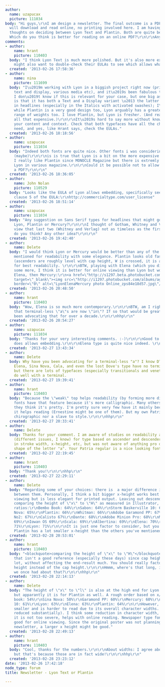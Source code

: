 ```yaml
---
author:
  name: uzapucax
  picture: 111034
body: "Hi guys,\r\nI am design a newsletter. The final outcome is a PDF that people
  will download and read online, no printing involved here. I am having some second
  thoughts on deciding between Lyon Text and Plantin. Both are quite beautiful fonts.
  Which do you think is better for reading on an online PDF?\r\n\r\nAny ideas?\r\n\r\nBest,\r\nS"
comments:
- author:
    name: hrant
    picture: 110403
  body: "I think Lyon Text is much more polished. But it's also more expensive!  ;-)\r\n\r\nYou
    might also want to double-check their EULAs to see which allows what kind of embedding.\r\n\r\nhhp\r\n"
  created: '2013-02-26 17:58:36'
- author:
    name: nina
    picture: 111699
  body: "I\u2019m working with Lyon in a biggish project right now (print and web,
    text and display, various media etc), and it\u2019s been fabulous to work with.
    I don\u2019t know if this is relevant for your case, but one big asset of Lyon
    is that it has both a Text and a Display variant \u2013 the latter looks great
    in headlines (especially in the Italics with activated swashes); I\u2019d say
    while Plantin is a very good design too, Lyon arguably has a greater range. Good
    range of weights too. I love Plantin, but Lyon is fresher. (And really, it isn\u2019t
    all that expensive.)\r\n\r\nIt\u2019s hard to say more without knowing more about
    your content and context. Check that both typefaces have all the characters you
    need, and yes, like Hrant says, check the EULAs."
  created: '2013-02-26 18:18:56'
- author:
    name: uzapucax
    picture: 111034
  body: "Indeed both fonts are quite nice. Other fonts i was considering were:\r\n\r\nMiller\r\nMercury\r\nSabon
    (maybe)\r\n\r\nis is true that Lyon is a bit on the more expensive side than Plantin.
    I really like Plantin since MONOCLE Magazine but there is extremly good use of
    Lyon in various magazine.\r\n\r\nCould it be possible not to allow embedding in
    a PDF?\r\n\r\n"
  created: '2013-02-26 18:36:05'
- author:
    name: John Nolan
    picture: 110529
  body: "Looks like the EULA of Lyon allows embedding, specifically see the note to
    clause 5 of the EULA:\r\nhttp://commercialtype.com/user_license"
  created: '2013-02-26 18:51:14'
- author:
    name: uzapucax
    picture: 111034
  body: "Any suggestion on Sans Serif types for headlines that might go with either:
    Lyon, Plantin or Mercury?\r\n\r\nI thought of Gotham, Whitney and Verlag. By i
    view that last two (Whitney and Verlag) not as timeless as the first one. What
    do you think? Any other idea?\r\n\r\n"
  created: '2013-02-26 19:42:40'
- author:
    name: Delete
  body: "I would think Lyon or Mercury would be better than any of the others you've
    mentioned for readability with some elegance. Plantin looks old fashion to me.
    (ascenders are roughly level with cap height, W is crossed, it is a bit too wide
    for best readability. \r\n\r\nBTW, playing with Elena (which you didn't mention)
    some more, I think it is better for online viewing than Lyon but worse for print.\r\n\r\nLyon,
    Elena, then Mercury:\r\n<a href=\"http://s1297.beta.photobucket.com/user/IsleofGough/media/Online_zps84e18d57.jpg.html\"
    target=\"_blank\"><img src=\"http://i1297.photobucket.com/albums/ag36/IsleofGough/Online_zps84e18d57.jpg\"
    border=\"0\" alt=\"LyonElenaMercury photo Online_zps84e18d57.jpg\"/></a>"
  created: '2013-02-26 20:48:50'
- author:
    name: hrant
    picture: 110403
  body: "Wow, Elena is so much more contemporary.\r\n\r\nBTW, am I right in thinking
    that terminal-less \"a\"s are now \"in\"? If so that would be great, since I've
    been advocating that for over a decade.\r\n\r\nhhp\r\n"
  created: '2013-02-26 20:54:27'
- author:
    name: uzapucax
    picture: 111034
  body: "Thanks for your very interesting comments. :-)\r\n\r\nGood to know Lyon Text
    does allows embedding.\r\n\r\nElena type is quite nice indeed. \r\n\r\n\r\n\r\n"
  created: '2013-02-27 13:43:34'
- author:
    name: Delete
  body: Why have you been advocating for a terminal-less "a"? I know DTL documenta,
    Elena, Sina Nova, Cala, and even the lost Dove's type have no terminals on "a",
    but there are lots of typefaces (especially transitionals and venetians) that
    do well with a terminal.
  created: '2013-02-27 19:39:41'
- author:
    name: hrant
    picture: 110403
  body: "Because the \"weak\" top helps readability (by forming more distinctive boumas).\r\n\r\nMany
    fonts have that feature because it's more calligraphic. Many others have it because
    they think it's pretty. I'm pretty sure very few have it mainly because they think
    it helps reading (Ernestine might be one of them). But my own Patria is neither
    chirographic nor a slave to style.\r\n\r\nhhp\r\n"
  created: '2013-02-27 20:33:41'
- author:
    name: Delete
  body: Thanks for your comment. I am aware of studies on readability and legibility
    (different issues, I know) for type based on ascender and descender lengths, variation
    in stroke width, x-height, etc, but was not aware of anything pro or con for the
    shape of the letter "a". Your Patria regular is a nice looking font.
  created: '2013-02-27 22:19:45'
- author:
    name: hrant
    picture: 110403
  body: "Thank you!\r\n\r\nhhp\r\n"
  created: '2013-02-27 22:29:11'
- author:
    name: Delete
  body: "Regarding some of your choices: there is  a major difference in x-height
    between them. Personally, I think a bit bigger x-height works best for on line
    viewing but is less elegant for printed output. Leaving out descenders and just
    comparing the height of \"x\" to \"H\" as measured in Illustrator, here are some
    ratios:\r\nBembo Book: 64%\r\nSabon: 64%\r\nStorm Baskerville 10: 65%\r\nSina
    Nova: 65%\r\nPlantin: 66%\r\nWhitman: 66%\r\nAdobe Garamond PP: 67%\r\nTrinite
    No2: 67%\r\nCalisto 67%\r\nDante: 68%\r\nAdobe Minion Pro: 68%\r\nMiller: 68%\r\nDocumenta
    69%\r\nIowan OS 69%\r\nScala: 69%\r\nAlbertina: 69%\r\nElena: 70%\r\nMercury:
    71%\r\nLyon: 71%\r\n\r\nIt is just one factor to consider, but you can see that
    Plantin has a lot smaller x-height than the others you've mentioned."
  created: '2013-02-28 20:53:01'
- author:
    name: hrant
    picture: 110403
  body: "<blockquote>comparing the height of \"x\" to \"H\"</blockquote>\r\n\r\nBut
    that isn't a good reference (especially these days) since cap height varies a
    lot, without affecting the end-result much. You should really factor in the ascender
    height instead of the cap height.\r\n\r\nHmmm, where's that long, involved discussion
    we once had about that?\r\n\r\nhhp\r\n"
  created: '2013-02-28 22:14:13'
- author:
    name: Delete
  body: "The height of \"x\" to \"l\" is also at the high end for Lyon and Elena,
    but apparantly it is for Plantin as well. A rough order based on x/l height:\r\nBembo
    book: 54%\r\nSina Nova: 58%\r\nGaramond PP: 60%\r\nMercury: 60%\r\nBaskerville
    10: 61%\r\nLyon: 63%\r\nElena: 63%\r\nPlantin: 64%\r\n\r\nHowever, Plantin looks
    smaller and is harder to read due to its overall character widths. (which TNR
    reduced substantially). I think some reduction in character width, so long as
    it is not too severe, helps with online reading. Newspaper type fonts are reasonably
    good for online viewing. Since the original poster was not planning to print the
    newsletter, a larger x height might be good."
  created: '2013-02-28 22:49:13'
- author:
    name: hrant
    picture: 110403
  body: "Cool, thanks for the numbers.\r\n\r\nAbout widths: I agree about news fonts,
    but that's because those are in fact wide!\r\n\r\nhhp\r\n"
  created: '2013-02-28 23:23:12'
date: '2013-02-26 17:42:18'
node_type: forum
title: Newsletter - Lyon Text or Plantin

---
```

